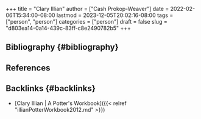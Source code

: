 +++
title = "Clary Illian"
author = ["Cash Prokop-Weaver"]
date = 2022-02-06T15:34:00-08:00
lastmod = 2023-12-05T20:02:16-08:00
tags = ["person", "person"]
categories = ["person"]
draft = false
slug = "d803ea14-0a14-439c-83ff-c8e2490782b5"
+++

## Bibliography {#bibliography}

## References

<style>.csl-entry{text-indent: -1.5em; margin-left: 1.5em;}</style><div class="csl-bib-body">
</div>


## Backlinks {#backlinks}

-   [Clary Illian | A Potter's Workbook]({{< relref "illianPotterWorkbook2012.md" >}})

